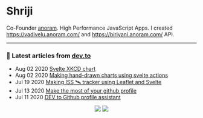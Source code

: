 # Shriji
Co-Founder [anoram](https://anoram.com). High Performance JavaScript Apps. I created https://vadivelu.anoram.com/ and https://biriyani.anoram.com/ API.
<hr>

### 📝 Latest articles from [dev.to](https://dev.to/shriji)

* Aug 02 2020 [Svelte XKCD chart](https://dev.to/shriji/svelte-xkcd-chart-22d0) 
* Aug 02 2020 [Making hand-drawn charts using svelte actions](https://dev.to/shriji/making-hand-drawn-charts-using-svelte-actions-ai7) 
* Jul 19 2020 [Making ISS 🛰️ tracker using Leaflet and Svelte](https://dev.to/shriji/making-iss-tracker-using-leaflet-and-svelte-gg6) 
* Jul 13 2020 [Make the most of your github profile](https://dev.to/shriji/make-the-most-of-your-github-profile-1pod) 
* Jul 11 2020 [DEV to Github profile assistant](https://dev.to/shriji/dev-to-github-profile-assistant-p8f) 


<p align="center">

<img src="https://visitor-badge.laobi.icu/badge?page_id=peopledrivemecrazy.peopledrivemecrazy" />

<img src="https://img.shields.io/badge/dynamic/json?color=brightgreen&label=followers&query=followers&url=https%3A%2F%2Fapi.github.com%2Fusers%2Fpeopledrivemecrazy" />

</p>

